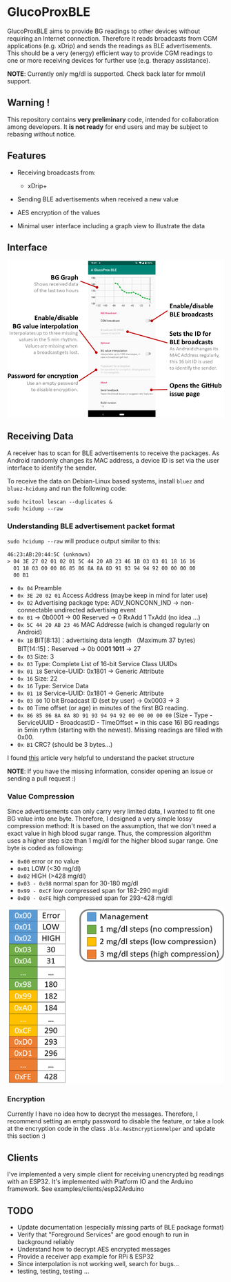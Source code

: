 # GlucoProxBLE
GlucoProxBLE aims to provide BG readings to other devices without requiring an Internet connection.
Therefore it reads broadcasts from CGM applications (e.g. xDrip) and sends the readings as BLE advertisements.
This should be a very (energy) efficient way to provide CGM readings to one or more receiving devices for further use (e.g. therapy assistance).

**NOTE**: Currently only mg/dl is supported. Check back later for mmol/l support.

## Warning !

This repository contains **very preliminary** code, intended for collaboration among developers.
It **is not ready** for end users and may be subject to rebasing without notice.

## Features
* Receiving broadcasts from:
  * xDrip+
  
* Sending BLE advertisements when received a new value
* AES encryption of the values
* Minimal user interface including a graph view to illustrate the data

## Interface
![Interface Overview](doc/interface.png)

## Receiving Data
A receiver has to scan for BLE advertisements to receive the packages.
As Android randomly changes its MAC address, a device ID is set via the user interface to identify the sender.

To receive the data on Debian-Linux based systems, install `bluez` and `bluez-hcidump` and run the following code:

```
sudo hcitool lescan --duplicates &  
sudo hcidump --raw
```

### Understanding BLE advertisement packet format
`sudo hcidump --raw` will produce output similar to this:

```
46:23:AB:20:44:5C (unknown)
> 04 3E 27 02 01 02 01 5C 44 20 AB 23 46 1B 03 03 01 18 16 16
  01 18 03 00 00 86 85 86 8A 8A 8D 91 93 94 94 92 00 00 00 00
  00 B1
``` 

* `0x 04` Preamble  
* `0x 3E 20 02 01` Access Address (maybe keep in mind for later use)
* `0x 02` Advertising package type: ADV_NONCONN_IND -> non-connectable undirected advertising event
* `0x 01` -> 0b0001 -> 00 Reserved -> 0 RxAdd 1 TxAdd (no idea ...)
* `0x 5C 44 20 AB 23 46` MAC Addresse (wich is changed regularly on Android)
* `0x 1B` BIT[8:13]：advertising data length （Maximum 37 bytes) BIT[14:15]：Reserved -> 0b 00**01 1011** -> 27
* `0x 03` Size: 3
* `0x 03` Type: Complete List of 16-bit Service Class UUIDs
* `0x 01 18` Service-UUID: 0x1801 -> Generic Attribute
* `0x 16` Size: 22
* `0x 16` Type: Service Data
* `0x 01 18` Service-UUID: 0x1801 -> Generic Attribute
* `0x 03 00` 10 bit Broadcast ID (set by user) -> 0x0003 -> 3  
* `0x 00` Time offset (or age) in minutes of the first BG reading.
* `0x 86 85 86 8A 8A 8D 91 93 94 94 92 00 00 00 00 00` (Size - Type - ServiceUUID - BroadcastID - TimeOffset = in this case 16) BG readings in 5min rythm (starting with the newest). Missing readings are filled with 0x00.
* `0x B1` CRC? (should be 3 bytes...)

I found [this](https://www.silabs.com/community/wireless/bluetooth/knowledge-base.entry.html/2017/02/10/bluetooth_advertisin-hGsf) article very helpful to understand the packet structure


**NOTE**: If you have the missing information, consider opening an issue or sending a pull request :)

### Value Compression
Since advertisements can only carry very limited data, I wanted to fit one BG value into one byte. 
Therefore, I designed a very simple lossy compression method:
It is based on the assumption, that we don't need a exact value in high blood sugar range. 
Thus, the compression algorithm uses a higher step size than 1 mg/dl for the higher blood sugar range.
One byte is coded as following:

* `0x00` error or no value
* `0x01` LOW (<30 mg/dl)
* `0x02` HIGH (>428 mg/dl)
* `0x03 - 0x98` normal span for 30-180 mg/dl
* `0x99 - 0xCF` low compressed span for 182-290 mg/dl
* `0xD0 - 0xFE` high compressed span for 293-428 mg/dl

![Compression Illustration](doc/compression.png)

### Encryption
Currently I have no idea how to decrypt the messages.
Therefore, I recommend setting an empty password to disable the feature, or take a look at the encryption code in the class `.ble.AesEncryptionHelper` and update this section :)

## Clients
I've implemented a very simple client for receiving unencrypted bg readings with an ESP32.
It's implemented with Platform IO and the Arduino framework.
See examples/clients/esp32Arduino

## TODO
* Update documentation (especially missing parts of BLE package format)
* Verify that "Foreground Services" are good enough to run in background reliably
* Understand how to decrypt AES encrypted messages
* Provide a receiver app example for RPi & ESP32
* Since interpolation is not working well, search for bugs...
* testing, testing, testing ...

[//]: # (Note to future me: Look at this --> https://ukbaz.github.io/howto/beacon_scan_cmd_line.html)